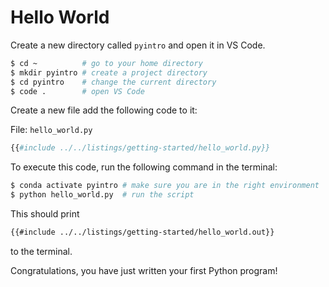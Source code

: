 # Hello World

Create a new directory called `pyintro` and open it in VS Code.

```sh
$ cd ~          # go to your home directory
$ mkdir pyintro # create a project directory
$ cd pyintro    # change the current directory
$ code .        # open VS Code
```

Create a new file add the following code to it:

File: `hello_world.py`

```py
{{#include ../../listings/getting-started/hello_world.py}}
```

To execute this code, run the following command in the terminal:

```sh
$ conda activate pyintro # make sure you are in the right environment
$ python hello_world.py  # run the script
```

This should print
```txt
{{#include ../../listings/getting-started/hello_world.out}}
```
to the terminal.

Congratulations, you have just written your first Python program!
